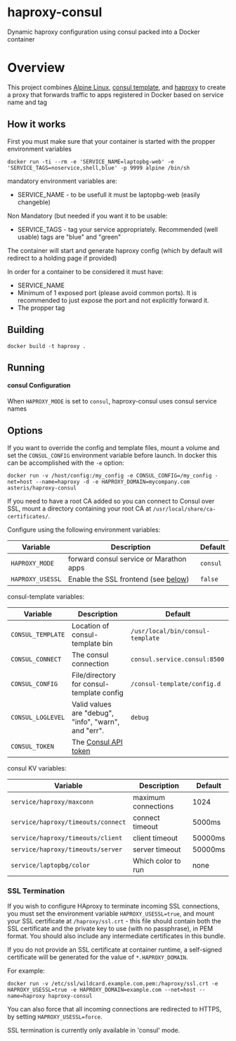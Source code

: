 # haproxy-consul

Dynamic haproxy configuration using consul packed into a Docker container

# Overview

This project combines [Alpine Linux](https://www.alpinelinux.org), [consul template](https://github.com/hashicorp/consul-template), and [haproxy](http://haproxy.org)
to create a proxy that forwards traffic to apps registered in Docker based on service name and tag

## How it works

First you must make sure that your container is started with the propper environment variables

```
docker run -ti --rm -e 'SERVICE_NAME=laptopbg-web' -e 'SERVICE_TAGS=noservice,shell,blue' -p 9999 alpine /bin/sh
```

mandatory environment variables are:

 * SERVICE_NAME - to be usefull it must be laptopbg-web (easily changeble)

Non Mandatory (but needed if you want it to be usable:

 * SERVICE_TAGS - tag your service appropriately. Recommended (well usable) tags are "blue" and "green"

The container will start and generate haproxy config (which by default will redirect to a holding page if provided)

In order for a container to be considered it must have:
 * SERVICE_NAME
 * Minimum of 1 exposed port (please avoid common ports). It is recommended to just expose the port and not explicitly forward it.
 * The propper tag

## Building

```
docker build -t haproxy .
```

## Running

#### consul Configuration

When `HAPROXY_MODE` is set to `consul`, haproxy-consul uses consul service names

## Options

If you want to override the config and template files, mount a volume and set the `CONSUL_CONFIG` environment variable before launch. In docker this can be accomplished with the `-e` option:

```
docker run -v /host/config:/my_config -e CONSUL_CONFIG=/my_config -net=host --name=haproxy -d -e HAPROXY_DOMAIN=mycompany.com asteris/haproxy-consul
```

If you need to have a root CA added so you can connect to Consul over SSL, mount
a directory containing your root CA at `/usr/local/share/ca-certificates/`.

Configure using the following environment variables:

Variable | Description | Default
---------|-------------|---------
`HAPROXY_MODE` | forward consul service or Marathon apps | `consul`
`HAPROXY_USESSL` | Enable the SSL frontend (see [below](#ssl-termination)) | `false`

consul-template variables:

Variable | Description | Default
---------|-------------|---------
`CONSUL_TEMPLATE` | Location of consul-template bin | `/usr/local/bin/consul-template`
`CONSUL_CONNECT`  | The consul connection | `consul.service.consul:8500`
`CONSUL_CONFIG`   | File/directory for consul-template config | `/consul-template/config.d`
`CONSUL_LOGLEVEL` | Valid values are "debug", "info", "warn", and "err". | `debug`
`CONSUL_TOKEN`    | The [Consul API token](http://www.consul.io/docs/internals/acl.html) | 

consul KV variables:

Variable | Description | Default
---------|-------------|---------
`service/haproxy/maxconn` | maximum connections | 1024
`service/haproxy/timeouts/connect` | connect timeout | 5000ms
`service/haproxy/timeouts/client` | client timeout | 50000ms
`service/haproxy/timeouts/server` | server timeout | 50000ms
`service/laptopbg/color` | Which color to run | none

### SSL Termination

If you wish to configure HAproxy to terminate incoming SSL connections, you must set the environment variable `HAPROXY_USESSL=true`, and mount your SSL certificate at `/haproxy/ssl.crt` - this file should contain both the SSL certificate and the private key to use (with no passphrase), in PEM format. You should also include any intermediate certificates in this bundle.

If you do not provide an SSL certificate at container runtime, a self-signed certificate will be generated for the value of `*.HAPROXY_DOMAIN`.

For example:
```
docker run -v /etc/ssl/wildcard.example.com.pem:/haproxy/ssl.crt -e HAPROXY_USESSL=true -e HAPROXY_DOMAIN=example.com --net=host --name=haproxy haproxy-consul
```

You can also force that all incoming connections are redirected to HTTPS, by setting `HAPROXY_USESSL=force`.

SSL termination is currently only available in 'consul' mode.
